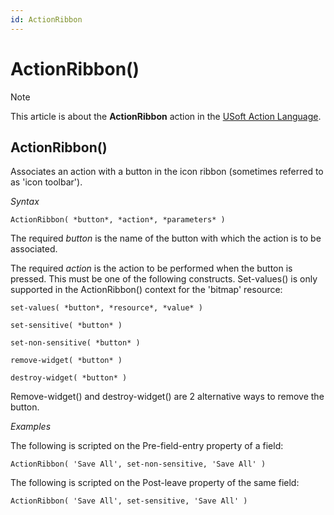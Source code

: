 ```yaml
---
id: ActionRibbon
---
```


# ActionRibbon()



> [!NOTE]
> This article is about the **ActionRibbon** action in the [USoft Action Language](/docs/Task%20flow/Action%20Language%20reference/USoft%20Action%20Language.md).

## **ActionRibbon()**

Associates an action with a button in the icon ribbon (sometimes referred to as 'icon toolbar').

*Syntax*

```
ActionRibbon( *button*, *action*, *parameters* )
```

The required *button* is the name of the button with which the action is to be associated.

The required *action* is the action to be performed when the button is pressed. This must be one of the following constructs. Set-values() is only supported in the ActionRibbon() context for the 'bitmap' resource:

```
set-values( *button*, *resource*, *value* )

set-sensitive( *button* )

set-non-sensitive( *button* )

remove-widget( *button* )

destroy-widget( *button* )
```

Remove-widget() and destroy-widget() are 2 alternative ways to remove the button.

*Examples*

The following is scripted on the Pre-field-entry property of a field:

```
ActionRibbon( 'Save All', set-non-sensitive, 'Save All' )
```

The following is scripted on the Post-leave property of the same field:

```
ActionRibbon( 'Save All', set-sensitive, 'Save All' )
```

 